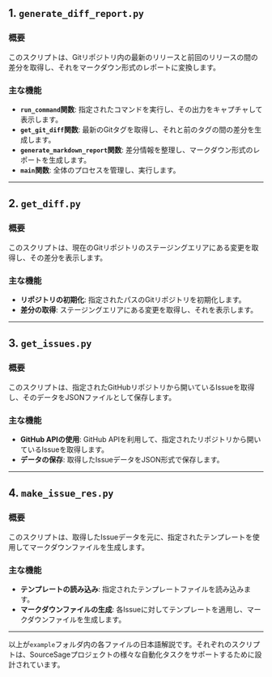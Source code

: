 

## 1. `generate_diff_report.py`

### 概要
このスクリプトは、Gitリポジトリ内の最新のリリースと前回のリリースの間の差分を取得し、それをマークダウン形式のレポートに変換します。

### 主な機能
- **`run_command`関数**: 指定されたコマンドを実行し、その出力をキャプチャして表示します。
- **`get_git_diff`関数**: 最新のGitタグを取得し、それと前のタグの間の差分を生成します。
- **`generate_markdown_report`関数**: 差分情報を整理し、マークダウン形式のレポートを生成します。
- **`main`関数**: 全体のプロセスを管理し、実行します。

---

## 2. `get_diff.py`

### 概要
このスクリプトは、現在のGitリポジトリのステージングエリアにある変更を取得し、その差分を表示します。

### 主な機能
- **リポジトリの初期化**: 指定されたパスのGitリポジトリを初期化します。
- **差分の取得**: ステージングエリアにある変更を取得し、それを表示します。

---

## 3. `get_issues.py`

### 概要
このスクリプトは、指定されたGitHubリポジトリから開いているIssueを取得し、そのデータをJSONファイルとして保存します。

### 主な機能
- **GitHub APIの使用**: GitHub APIを利用して、指定されたリポジトリから開いているIssueを取得します。
- **データの保存**: 取得したIssueデータをJSON形式で保存します。

---

## 4. `make_issue_res.py`

### 概要
このスクリプトは、取得したIssueデータを元に、指定されたテンプレートを使用してマークダウンファイルを生成します。

### 主な機能
- **テンプレートの読み込み**: 指定されたテンプレートファイルを読み込みます。
- **マークダウンファイルの生成**: 各Issueに対してテンプレートを適用し、マークダウンファイルを生成します。

---

以上が`example`フォルダ内の各ファイルの日本語解説です。それぞれのスクリプトは、SourceSageプロジェクトの様々な自動化タスクをサポートするために設計されています。